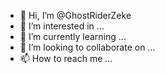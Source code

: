 - 👋 Hi, I’m @GhostRiderZeke
- 👀 I’m interested in ...
- 🌱 I’m currently learning ...
- 💞️ I’m looking to collaborate on ...
- 📫 How to reach me ...

<!---
GhostRiderZeke/GhostRiderZeke is a ✨ special ✨ repository because its `README.md` (this file) appears on your GitHub profile.
You can click the Preview link to take a look at your changes.
--->
